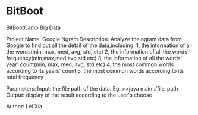 BitBoot
=======

BitBootCamp Big Data

Project Name: Google Ngram
Description: Analyze the ngram data from Google to find out all the detail of the data,including:
 1, the information of all the words(min, max, med, avg, std, etc)
 2, the information of all the words' frequency(min,max,med,avg,std,etc)
 3, the information of all the words' year' count(min, max, med, avg, std,etc)
 4, the most common words according to its years' count
 5, the most common words according to its total frequency

Parameters:
Input: the file path of the data. Eg, >>java main ./file_path
Output: display of the result according to the user's choose 
 
Author: Lei Xia
